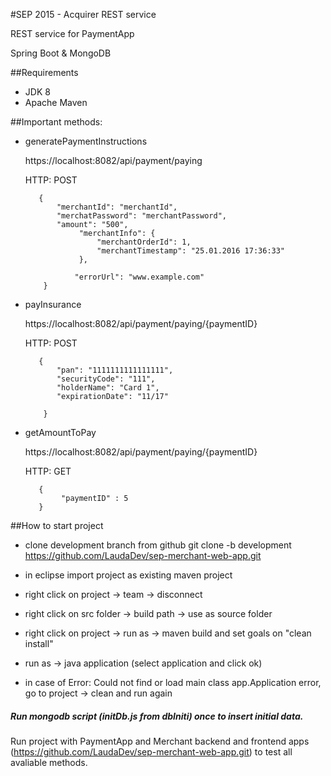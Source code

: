 #SEP 2015 - Acquirer REST service

REST service for PaymentApp

Spring Boot & MongoDB

##Requirements

 * JDK 8
 * Apache Maven
	   
   
##Important methods:

* generatePaymentInstructions

	https://localhost:8082/api/payment/paying
	
	HTTP: POST
	
		 {
		 	 "merchantId": "merchantId",
		 	 "merchatPassword": "merchantPassword",
		 	 "amount": "500",
		          "merchantInfo": {
		              "merchantOrderId": 1,
		              "merchantTimestamp": "25.01.2016 17:36:33"
		          },
		       
		         "errorUrl": "www.example.com"
		  }  
		 
		
* payInsurance

	https://localhost:8082/api/payment/paying/{paymentID}
	
	HTTP: POST
	
		 {
		 	 "pan": "1111111111111111",
		 	 "securityCode": "111",
		 	 "holderName": "Card 1",
		 	 "expirationDate": "11/17"
		        
		  }  
		 


    
    
* getAmountToPay

	https://localhost:8082/api/payment/paying/{paymentID}
	
	HTTP: GET


        
         
         {
              "paymentID" : 5
         }

##How to start project

- clone development branch from github
	git clone -b development https://github.com/LaudaDev/sep-merchant-web-app.git
	
- in eclipse import project as existing maven project

- right click on project -> team -> disconnect

- right click on src folder -> build path -> use as source folder

- right click on project -> run as -> maven build and set goals on "clean install"

- run as -> java application (select application and click ok)

- in case of Error: Could not find or load main class app.Application error, go to project -> clean and run again


##### Run mongodb script (initDb.js from dbIniti) once to insert initial data.
Run project with PaymentApp and Merchant backend and frontend apps (https://github.com/LaudaDev/sep-merchant-web-app.git) to test all avaliable methods.
